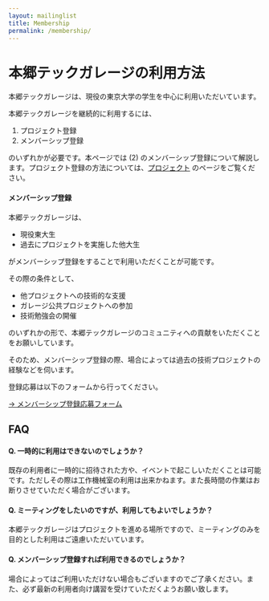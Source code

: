 ```yaml
---
layout: mailinglist
title: Membership
permalink: /membership/
---
```


# 本郷テックガレージの利用方法

本郷テックガレージは、現役の東京大学の学生を中心に利用いただいています。

本郷テックガレージを継続的に利用するには、

1. プロジェクト登録
1. メンバーシップ登録

のいずれかが必要です。本ページでは (2) のメンバーシップ登録について解説します。プロジェクト登録の方法については、[プロジェクト](../project/) のページをご覧ください。

#### メンバーシップ登録

本郷テックガレージは、

- 現役東大生
- 過去にプロジェクトを実施した他大生

がメンバーシップ登録をすることで利用いただくことが可能です。

その際の条件として、

- 他プロジェクトへの技術的な支援
- ガレージ公共プロジェクトへの参加
- 技術勉強会の開催

のいずれかの形で、本郷テックガレージのコミュニティへの貢献をいただくことをお願いしています。

そのため、メンバーシップ登録の際、場合によっては過去の技術プロジェクトの経験などを伺います。

登録応募は以下のフォームから行ってください。

[-> メンバーシップ登録応募フォーム](https://goo.gl/forms/ba1D3ONLqqo3lyTH3)

## FAQ

#### Q. 一時的に利用はできないのでしょうか？

既存の利用者に一時的に招待された方や、イベントで起こしいただくことは可能です。ただしその際は工作機械室の利用は出来かねます。また長時間の作業はお断りさせていただく場合がございます。

#### Q. ミーティングをしたいのですが、利用してもよいでしょうか？

本郷テックガレージはプロジェクトを進める場所ですので、ミーティングのみを目的とした利用はご遠慮いただいています。

#### Q. メンバーシップ登録すれば利用できるのでしょうか？

場合によってはご利用いただけない場合もございますのでご了承ください。また、必ず最新の利用者向け講習を受けていただくようお願い致します。